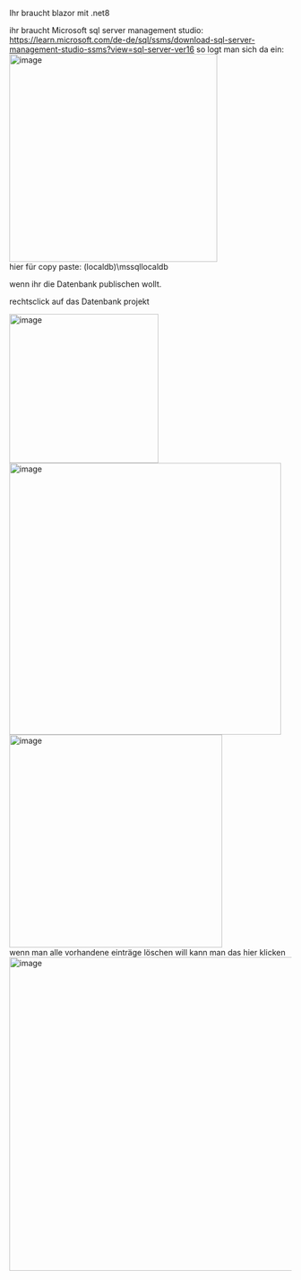 Ihr braucht blazor mit .net8

ihr braucht Microsoft sql server management studio: https://learn.microsoft.com/de-de/sql/ssms/download-sql-server-management-studio-ssms?view=sql-server-ver16
so logt man sich da ein:
<br>
<img width="371" alt="image" src="https://github.com/Programming-Sockz/Bookanizer/assets/164316413/b0578d14-5ecf-41f5-9d18-74ec0b23632d">
<br>
hier für copy paste: (localdb)\mssqllocaldb




wenn ihr die Datenbank publischen wollt.

rechtsclick auf das Datenbank projekt
<br>

<img width="266" alt="image" src="https://github.com/Programming-Sockz/Bookanizer/assets/164316413/21b5d1b3-60a6-4642-a1e5-0470bbfcfd05">
<br>

<img width="485" alt="image" src="https://github.com/Programming-Sockz/Bookanizer/assets/164316413/63eebeca-7ee8-4420-b993-7adcc397fa63">
<br>

<img width="380" alt="image" src="https://github.com/Programming-Sockz/Bookanizer/assets/164316413/2969a04b-f05c-4203-aa3c-a1de0b6e56fe">

<br>
wenn man alle vorhandene einträge löschen will kann man das hier klicken
<br>

<img width="560" alt="image" src="https://github.com/Programming-Sockz/Bookanizer/assets/164316413/de4d0857-b4a3-45f0-b593-c8ebfcb9a144">



